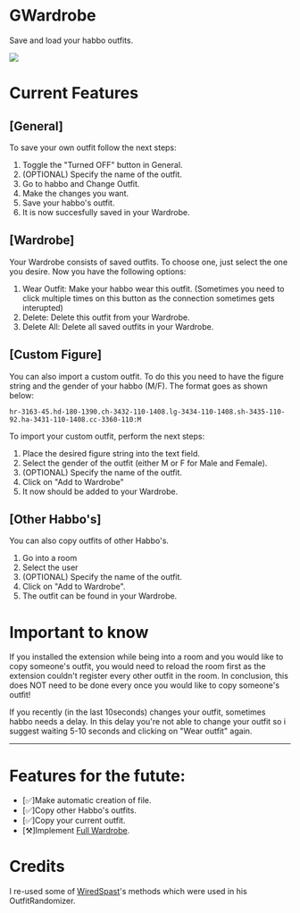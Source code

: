 # GWardrobe
 Save and load your habbo outfits.
 
![](https://user-images.githubusercontent.com/88944709/135733430-a5817613-def2-4b8a-beaa-82c8faec30ed.png)


# Current Features
## [General]

To save your own outfit follow the next steps:
 1. Toggle the "Turned OFF" button in General.
 2. (OPTIONAL) Specify the name of the outfit.
 3. Go to habbo and Change Outfit.
 4. Make the changes you want.
 5. Save your habbo's outfit.
 6. It is now succesfully saved in your Wardrobe.


## [Wardrobe]

Your Wardrobe consists of saved outfits. To choose one, just select the one you desire. Now you have the following options:
 1. Wear Outfit: Make your habbo wear this outfit. (Sometimes you need to click multiple times on this button as the connection sometimes gets interupted)
 2. Delete: Delete this outfit from your Wardrobe.
 3. Delete All: Delete all saved outfits in your Wardrobe.

## [Custom Figure]

You can also import a custom outfit. To do this you need to have the figure string and the gender of your habbo (M/F). The format goes as shown below:
```
hr-3163-45.hd-180-1390.ch-3432-110-1408.lg-3434-110-1408.sh-3435-110-92.ha-3431-110-1408.cc-3360-110:M
```
To import your custom outfit, perform the next steps:
 1. Place the desired figure string into the text field.
 2. Select the gender of the outfit (either M or F for Male and Female).
 3. (OPTIONAL) Specify the name of the outfit.
 4. Click on "Add to Wardrobe"
 5. It now should be added to your Wardrobe.

## [Other Habbo's]

 You can also copy outfits of other Habbo's.
 1. Go into a room 
 2. Select the user
 3.  (OPTIONAL) Specify the name of the outfit.
 4. Click on "Add to Wardrobe".
 5. The outfit can be found in your Wardrobe.

# Important to know
If you installed the extension while being into a room and you would like to copy someone's outfit, you would need to reload the room first as the extension couldn't register every other outfit in the room. In conclusion, this does NOT need to be done every once you would like to copy someone's outfit!

If you recently (in the last 10seconds) changes your outfit, sometimes habbo needs a delay. In this delay you're not able to change your outfit so i suggest waiting 5-10 seconds and clicking on "Wear outfit" again. 

-------------------------------------------------------------------------------------
# Features for the futute:
 - [✅]Make automatic creation of file. 
 - [✅]Copy other Habbo's outfits.
 - [✅]Copy your current outfit.
 - [⚒]Implement [Full Wardrobe](https://github.com/WiredSpast/FullWardrobe).

# Credits

I re-used some of [WiredSpast](https://github.com/WiredSpast)'s methods which were used in his OutfitRandomizer. 
